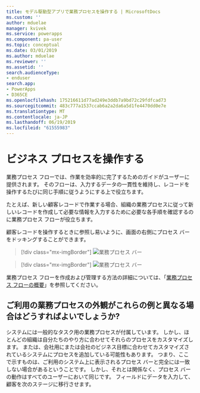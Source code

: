 ```yaml
---
title: モデル駆動型アプリで業務プロセスを操作する | MicrosoftDocs
ms.custom: ''
author: mduelae
manager: kvivek
ms.service: powerapps
ms.component: pa-user
ms.topic: conceptual
ms.date: 03/01/2019
ms.author: mduelae
ms.reviewer: ''
ms.assetid: ''
search.audienceType:
- enduser
search.app:
- PowerApps
- D365CE
ms.openlocfilehash: 175216611d77ad249e3ddb7a9bd72c29fdfcad73
ms.sourcegitcommit: 483c777a1537ccab6a2a2da6a5d1fe4470dd0e7e
ms.translationtype: MT
ms.contentlocale: ja-JP
ms.lasthandoff: 06/19/2019
ms.locfileid: "61555983"
---
```

# <a name="work-with-business-processes"></a>ビジネス プロセスを操作する

業務プロセス フローでは、作業を効率的に完了するためのガイドがユーザーに提供されます。 そのフローは、入力するデータの一貫性を維持し、レコードを操作するたびに同じ手順に従うようにする上で役立ちます。 

たとえば、新しい顧客レコードで作業する場合、組織の業務プロセスに従って新しいレコードを作成して必要な情報を入力するために必要な各手順を確認するのに業務プロセス フローが役立ちます。 

顧客レコードを操作するときに参照し易いように、画面の右側にプロセス バーをドッキングすることができます。 

> [!div class="mx-imgBorder"]
> ![業務プロセス バー](media/BPdock.png "業務プロセス バー")
 

> [!div class="mx-imgBorder"]
> ![業務プロセス バー](media/BPdocked.png "業務プロセス バー")

業務プロセス フローを作成および管理する方法の詳細については、「[業務プロセス フローの概要](/flow/business-process-flows-overview)」を参照してください。
  
 
## <a name="what-if-your-business-processes-looks-different-from-these-examples"></a>ご利用の業務プロセスの外観がこれらの例と異なる場合はどうすればよいでしょうか?  

システムには一般的なタスク用の業務プロセスが付属しています。 しかし、ほとんどの組織は自分たちのやり方に合わせてそれらのプロセスをカスタマイズします。 または、会社用にまたは会社のビジネス目標に合わせてカスタマイズされているシステムにプロセスを追加している可能性もあります。 つまり、ここで示すものは、ご利用のシステム上に表示されるプロセス バーと完全には一致しない場合があるということです。 しかし、それとは関係なく、プロセス バーの動作はすべてのユーザーにおいて同じです。 フィールドにデータを入力して、顧客を次のステージに移行させます。
